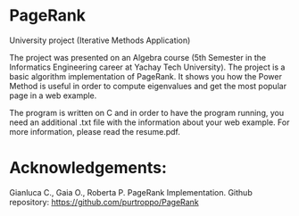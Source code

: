 # PageRank
University project (Iterative Methods Application)

The project was presented on an Algebra course (5th Semester in the Informatics Engineering career at Yachay Tech University). The project
is a basic algorithm implementation of PageRank. It shows you how the Power Method is useful in order to compute eigenvalues
and get the most popular page in a web example.

The program is written on C and in order to have the program running, you need an additional .txt file with the information about 
your web example. For more information, please read the resume.pdf.

# Acknowledgements:
Gianluca C., Gaia O., Roberta P. PageRank Implementation. Github repository: https://github.com/purtroppo/PageRank
